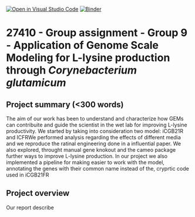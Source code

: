 [![Open in Visual Studio Code](https://classroom.github.com/assets/open-in-vscode-718a45dd9cf7e7f842a935f5ebbe5719a5e09af4491e668f4dbf3b35d5cca122.svg)](https://classroom.github.com/online_ide?assignment_repo_id=12060752&assignment_repo_type=AssignmentRepo)
[![Binder](https://mybinder.org/badge_logo.svg)](https://mybinder.org/v2/gh/27410/[PUT-YOUR-REPOSITORY-HERE]/main)

# 27410 - Group assignment - Group 9 - Application of Genome Scale Modeling for L-lysine production through _Corynebacterium glutamicum_

## Project summary (<300 words)

The aim of our work has been to understand and characterize how GEMs can contribuite and guide the scientist in the wet lab for improving L-lysine productivity.
We started by taking into consideration two model: iCGB21R and ICFRWe performed analysis regarding the effects of different media and we reproduce the ratinal engineering done in a influential paper.
We also explored, throught manual gene knokout and the cameo package further ways to improve L-lysine production.
In our project we also implemented a pipeline for making easier to work with the model, annotating the genes with their common name instead of the, cryprtic code used in iCGB21FR
## Project overview
Our report describe 

